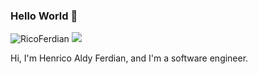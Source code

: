 <!--
**RicoFerdian/RicoFerdian** is a ✨ _special_ ✨ repository because its `README.md` (this file) appears on your GitHub profile.

Here are some ideas to get you started:

- 🔭 I’m currently working on ...
- 🌱 I’m currently learning ...
- 👯 I’m looking to collaborate on ...
- 🤔 I’m looking for help with ...
- 💬 Ask me about ...
- 📫 How to reach me: ...
- 😄 Pronouns: ...
- ⚡ Fun fact: ...
-->

### Hello World 👋

<img src="https://komarev.com/ghpvc/?username=RicoFerdian" alt="RicoFerdian" /> <img src="https://img.shields.io/github/followers/RicoFerdian?label=follow&style=social" />

Hi, I'm Henrico Aldy Ferdian, and I'm a software engineer.
